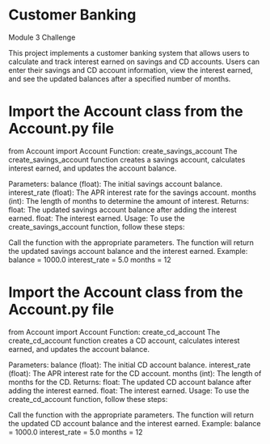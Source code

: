 # Customer Banking

Module 3 Challenge

This project implements a customer banking system that allows users to calculate and track interest earned on savings and CD accounts. Users can enter their savings and CD account information, view the interest earned, and see the updated balances after a specified number of months.

# Import the Account class from the Account.py file
from Account import Account
Function: create_savings_account
The create_savings_account function creates a savings account, calculates interest earned, and updates the account balance.

Parameters:
balance (float): The initial savings account balance.
interest_rate (float): The APR interest rate for the savings account.
months (int): The length of months to determine the amount of interest.
Returns:
float: The updated savings account balance after adding the interest earned.
float: The interest earned.
Usage:
To use the create_savings_account function, follow these steps:

Call the function with the appropriate parameters.
The function will return the updated savings account balance and the interest earned.
Example:
balance = 1000.0
interest_rate = 5.0
months = 12

# Import the Account class from the Account.py file
from Account import Account
Function: create_cd_account
The create_cd_account function creates a CD account, calculates interest earned, and updates the account balance.

Parameters:
balance (float): The initial CD account balance.
interest_rate (float): The APR interest rate for the CD account.
months (int): The length of months for the CD.
Returns:
float: The updated CD account balance after adding the interest earned.
float: The interest earned.
Usage:
To use the create_cd_account function, follow these steps:

Call the function with the appropriate parameters.
The function will return the updated CD account balance and the interest earned.
Example:
balance = 1000.0
interest_rate = 5.0
months = 12
